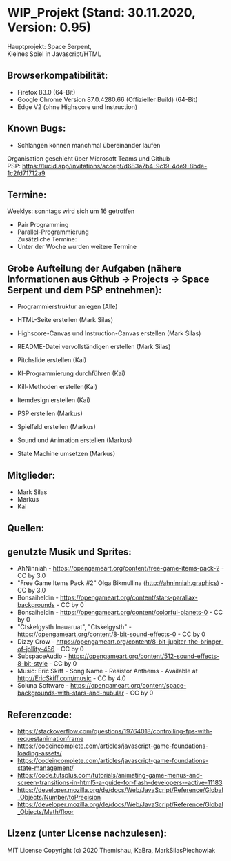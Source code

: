 # WIP_Projekt (Stand: 30.11.2020, Version: 0.95)
Hauptprojekt: Space Serpent, <br/>
Kleines Spiel in Javascript/HTML <br/>

## Browserkompatibilität:
- Firefox 83.0 (64-Bit)
- Google Chrome Version 87.0.4280.66 (Offizieller Build) (64-Bit)
- Edge V2 (ohne Highscore und Instruction)



## Known Bugs:
- Schlangen können manchmal übereinander laufen


Organisation geschieht über Microsoft Teams und Github <br/>
PSP: https://lucid.app/invitations/accept/d683a7b4-9c19-4de9-8bde-1c2fd71712a9
<br/>

## Termine:
Weeklys: sonntags wird sich um 16 getroffen <br/>
- Pair Programming <br/>
- Parallel-Programmierung <br/>
Zusätzliche Termine: <br/>
- Unter der Woche wurden weitere Termine <br/>


## Grobe Aufteilung der Aufgaben (nähere Informationen aus Github -> Projects -> Space Serpent und dem PSP entnehmen): 
- Programmierstruktur anlegen (Alle)

- HTML-Seite erstellen (Mark Silas)
- Highscore-Canvas und Instruction-Canvas erstellen (Mark Silas)
- README-Datei vervollständigen erstellen (Mark Silas)

- Pitchslide erstellen (Kai)
- KI-Programmierung durchführen (Kai)
- Kill-Methoden erstellen(Kai)
- Itemdesign erstellen (Kai) 

- PSP erstellen (Markus)
- Spielfeld erstellen (Markus)
- Sound und Animation erstellen (Markus)
- State Machine umsetzen (Markus)

## Mitglieder:
- Mark Silas
- Markus 
- Kai

## Quellen:
## genutzte Musik und Sprites:
- AhNinniah - https://opengameart.org/content/free-game-items-pack-2 - CC by 3.0
- "Free Game Items Pack #2" Olga Bikmullina (http://ahninniah.graphics) - CC by 3.0
- Bonsaiheldin - https://opengameart.org/content/stars-parallax-backgrounds - CC by 0
- Bonsaiheldin - https://opengameart.org/content/colorful-planets-0 - CC by 0
- "Ctskelgysth Inauaruat", "Ctskelgysth" - https://opengameart.org/content/8-bit-sound-effects-0 - CC by 0
- Dizzy Crow - https://opengameart.org/content/8-bit-jupiter-the-bringer-of-jollity-456 - CC by 0
- SubspaceAudio - https://opengameart.org/content/512-sound-effects-8-bit-style - CC by 0
- Music: Eric Skiff - Song Name - Resistor Anthems - Available at http://EricSkiff.com/music - CC by 4.0
- Soluna Software - https://opengameart.org/content/space-backgrounds-with-stars-and-nubular - CC by 0

## Referenzcode:
- https://stackoverflow.com/questions/19764018/controlling-fps-with-requestanimationframe
- https://codeincomplete.com/articles/javascript-game-foundations-loading-assets/
- https://codeincomplete.com/articles/javascript-game-foundations-state-management/
- https://code.tutsplus.com/tutorials/animating-game-menus-and-screen-transitions-in-html5-a-guide-for-flash-developers--active-11183
- https://developer.mozilla.org/de/docs/Web/JavaScript/Reference/Global_Objects/Number/toPrecision
- https://developer.mozilla.org/de/docs/Web/JavaScript/Reference/Global_Objects/Math/floor

## Lizenz (unter License nachzulesen): 

MIT License
Copyright (c) 2020 Themishau, KaBra, MarkSilasPiechowiak